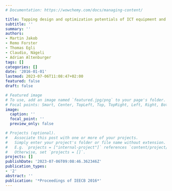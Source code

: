 ```yaml
---
# Documentation: https://wowchemy.com/docs/managing-content/

title: Tapping design and optimization potentials of ICT equipment and data centres
subtitle: ''
summary: ''
authors:
- Martin Jakob
- Remo Forster
- Thomas Egli
- Claudio, Nägeli
- Adrian Altenburger
tags: []
categories: []
date: '2016-01-01'
lastmod: 2023-07-06T11:08:47+02:00
featured: false
draft: false

# Featured image
# To use, add an image named `featured.jpg/png` to your page's folder.
# Focal points: Smart, Center, TopLeft, Top, TopRight, Left, Right, BottomLeft, Bottom, BottomRight.
image:
  caption: ''
  focal_point: ''
  preview_only: false

# Projects (optional).
#   Associate this post with one or more of your projects.
#   Simply enter your project's folder or file name without extension.
#   E.g. `projects = ["internal-project"]` references `content/project/deep-learning/index.md`.
#   Otherwise, set `projects = []`.
projects: []
publishDate: '2023-07-06T09:08:46.362346Z'
publication_types:
- '2'
abstract: ''
publication: '*Proceedings of IEECB 2016*'
---
```

